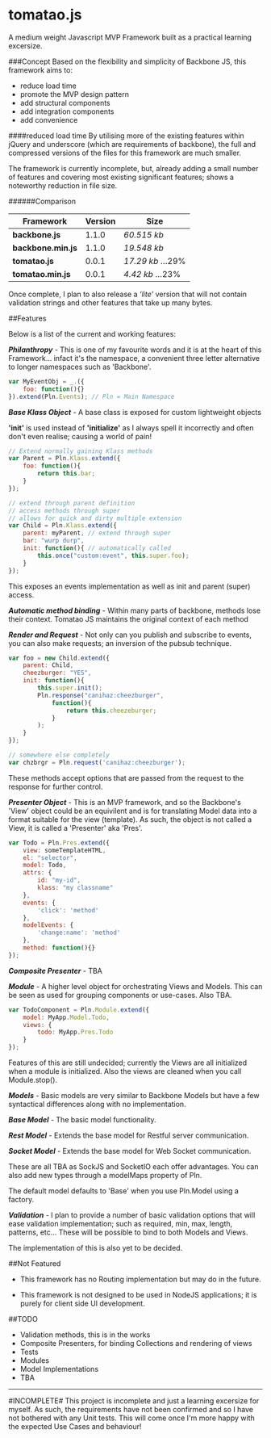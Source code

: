 tomatao.js
===

A medium weight Javascript MVP Framework built as a practical learning excersize.

###Concept
Based on the flexibility and simplicity of Backbone JS, this framework aims to:

- reduce load time
- promote the MVP design pattern
- add structural components
- add integration components
- add convenience

####reduced load time
By utilising more of the existing features within jQuery and underscore (which are requirements of backbone), the full and compressed versions of the files for this framework are much smaller.

The framework is currently incomplete, but, already adding a small number of features and covering most existing significant features; shows a noteworthy reduction in file size.

######Comparison

| Framework | Version | Size |
|-----------|---------|------|
|**backbone.js** | 1.1.0 | *60.515 kb* |
|**backbone.min.js** | 1.1.0 | *19.548 kb* |
|**tomatao.js** | 0.0.1 | *17.29 kb* …29% |
|**tomatao.min.js** | 0.0.1 | *4.42 kb*  …23% |

Once complete, I plan to also release a *'lite'* version that will not contain validation strings and other features that take up many bytes.

##Features


Below is a list of the current and working features:

***Philanthropy*** - This is one of my favourite words and it is at the heart of this Framework… infact it's the namespace, a convenient three letter alternative to longer namespaces such as 'Backbone'.

```javascript
var MyEventObj = _.({
	foo: function(){}
}).extend(Pln.Events); // Pln = Main Namespace
```

***Base Klass Object*** - A base class is exposed for custom lightweight objects

**'init'** is used instead of **'initialize'** as I always spell it incorrectly and often don't even realise; causing a world of pain!

```javascript
// Extend normally gaining Klass methods
var Parent = Pln.Klass.extend({
	foo: function(){
		return this.bar;
	}
});

// extend through parent definition
// access methods through super
// allows for quick and dirty multiple extension
var Child = Pln.Klass.extend({
	parent: myParent, // extend through super
	bar: "wurp durp",
	init: function(){ // automatically called
		this.once("custom:event", this.super.foo);
	}
});	
```

This exposes an events implementation as well as init and parent (super) access.

***Automatic method binding*** - Within many parts of backbone, methods lose their context. Tomatao JS maintains the original context of each method

***Render and Request*** - Not only can you publish and subscribe to events, you can also make requests; an inversion of the pubsub technique.

```javascript
var foo = new Child.extend({
	parent: Child,
	cheezburger: "YES",
	init: function(){
		this.super.init();
		Pln.response("canihaz:cheezburger",
			function(){
				return this.cheezeburger;
			}
		);
	}
});

// somewhere else completely
var chzbrgr = Pln.request('canihaz:cheezburger');

```
These methods accept options that are passed from the request to the response for further control.

***Presenter Object*** - This is an MVP framework, and so the Backbone's 'View' object could be an equivilent and is for translating Model data into a format suitable for the view (template).  As such, the object is not called a View, it is called a 'Presenter' aka 'Pres'.

```javascript
var Todo = Pln.Pres.extend({
	view: someTemplateHTML,
	el: "selector",
	model: Todo,
	attrs: {
		id: "my-id",
		klass: "my classname"
	},
	events: {
		'click': 'method'
	},
	modelEvents: {
		'change:name': 'method'
	},
	method: function(){}
});
```
***Composite Presenter*** - TBA

***Module*** - A higher level object for orchestrating Views and Models.  This can be seen as used for grouping components or use-cases.  Also TBA.

```javascript
var TodoComponent = Pln.Module.extend({
	model: MyApp.Model.Todo,
	views: {
		todo: MyApp.Pres.Todo
	}
});
```

Features of this are still undecided; currently the Views are all initialized when a module is initialized.  Also the views are cleaned when you call Module.stop().

***Models*** - Basic models are very similar to Backbone Models but have a few syntactical differences along with no implementation.

***Base Model*** - The basic model functionality.

***Rest Model*** - Extends the base model for Restful server communication.

***Socket Model*** - Extends the base model for Web Socket communication.

These are all TBA as SockJS and SocketIO each offer advantages.  You can also add new types through a modelMaps property of Pln.

The default model defaults to 'Base' when you use Pln.Model using a factory.

***Validation*** - I plan to provide a number of basic validation options that will ease validation implementation; such as required, min, max, length, patterns, etc…  These will be possible to bind to both Models and Views.

The implementation of this is also yet to be decided.

##Not Featured
- This framework has no Routing implementation but may do in the future.

- This framework is not designed to be used in NodeJS applications; it is purely for client side UI development.

##TODO
- Validation methods, this is in the works
- Composite Presenters, for binding Collections and rendering of views
- Tests
- Modules
- Model Implementations
- TBA


***
#INCOMPLETE#
This project is incomplete and just a learning excersize for myself.  As such, the requirements have not been confirmed and so I have not bothered with any Unit tests.  This will come once I'm more happy with the expected Use Cases and behaviour!
